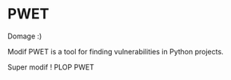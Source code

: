 # PWET

Domage :)

Modif PWET is a tool for finding vulnerabilities in Python projects.

Super modif !
PLOP
PWET
